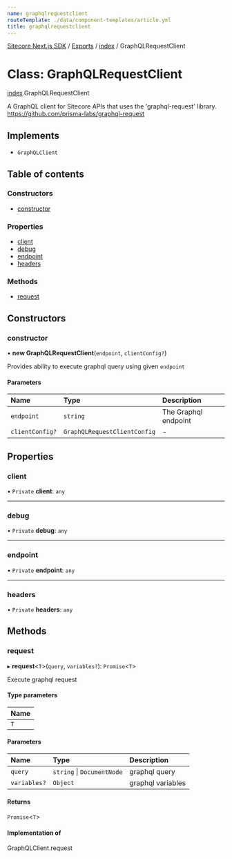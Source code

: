 ```yaml
---
name: graphqlrequestclient
routeTemplate: ./data/component-templates/article.yml
title: graphqlrequestclient
---
```


[Sitecore Next.js SDK](/docs/nextjs/ref/) / [Exports](/docs/nextjs/ref/modules) / [index](/docs/nextjs/ref/modules/index) / GraphQLRequestClient

# Class: GraphQLRequestClient

[index](/docs/nextjs/ref/modules/index).GraphQLRequestClient

A GraphQL client for Sitecore APIs that uses the 'graphql-request' library.
https://github.com/prisma-labs/graphql-request

## Implements

- `GraphQLClient`

## Table of contents

### Constructors

- [constructor](/docs/nextjs/ref/classes/index/graphqlrequestclient#constructor)

### Properties

- [client](/docs/nextjs/ref/classes/index/graphqlrequestclient#client)
- [debug](/docs/nextjs/ref/classes/index/graphqlrequestclient#debug)
- [endpoint](/docs/nextjs/ref/classes/index/graphqlrequestclient#endpoint)
- [headers](/docs/nextjs/ref/classes/index/graphqlrequestclient#headers)

### Methods

- [request](/docs/nextjs/ref/classes/index/graphqlrequestclient#request)

## Constructors

### constructor

• **new GraphQLRequestClient**(`endpoint`, `clientConfig?`)

Provides ability to execute graphql query using given `endpoint`

#### Parameters

| Name | Type | Description |
| :------ | :------ | :------ |
| `endpoint` | `string` | The Graphql endpoint |
| `clientConfig?` | `GraphQLRequestClientConfig` | - |

## Properties

### client

• `Private` **client**: `any`

___

### debug

• `Private` **debug**: `any`

___

### endpoint

• `Private` **endpoint**: `any`

___

### headers

• `Private` **headers**: `any`

## Methods

### request

▸ **request**<`T`\>(`query`, `variables?`): `Promise`<`T`\>

Execute graphql request

#### Type parameters

| Name |
| :------ |
| `T` |

#### Parameters

| Name | Type | Description |
| :------ | :------ | :------ |
| `query` | `string` \| `DocumentNode` | graphql query |
| `variables?` | `Object` | graphql variables |

#### Returns

`Promise`<`T`\>

#### Implementation of

GraphQLClient.request

